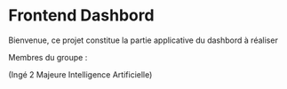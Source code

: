 # Frontend Dashbord

Bienvenue, ce projet constitue la partie applicative du dashbord à réaliser 

Membres du groupe :

(Ingé 2 Majeure Intelligence Artificielle)





